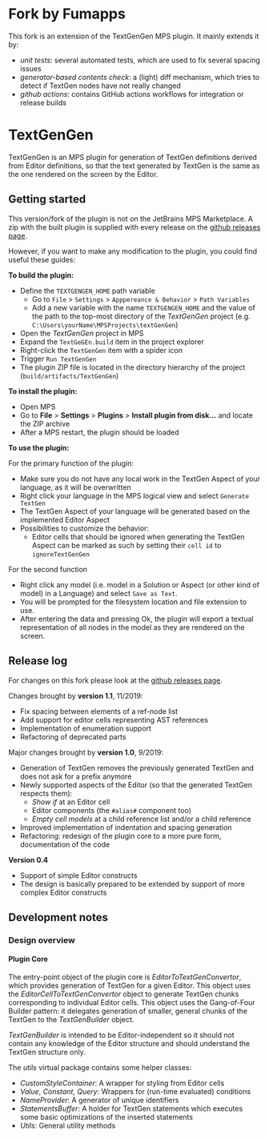 # Fork by Fumapps

This fork is an extension of the TextGenGen MPS plugin.
It mainly extends it by:

* _unit tests_: several automated tests, which are used to fix several spacing issues
* _generator-based contents check_: a (light) diff mechanism, which tries to detect if TextGen nodes have not really changed
* _github actions_: contains GitHub actions workflows for integration or release builds

# TextGenGen

TextGenGen is an MPS plugin for generation of TextGen definitions derived from Editor definitions,
so that the text generated by TextGen is the same as the one rendered on the screen by the Editor.

## Getting started

This version/fork of the plugin is not on the JetBrains MPS Marketplace.
A zip with the built plugin is supplied with every release on the [github releases page](./../../releases).

However, if you want to make any modification to the plugin, you could find useful these guides:

**To build the plugin:**
- Define the `TEXTGENGEN_HOME` path variable
    - Go to `File` > `Settings` > `Apppereance & Behavior` > `Path Variables`
    - Add a new variable with the name `TEXTGENGEN_HOME` and the value of the path to the top-most
    directory of the *TextGenGen* project (e.g. `C:\Users\yourName\MPSProjects\textGenGen`)
- Open the *TextGenGen* project in MPS
- Expand the `TextGeGEn.build` item in the project explorer
- Right-click the `TextGenGen` item with a spider icon
- Trigger `Run TextGenGen`
- The plugin ZIP file is located in the directory hierarchy of the project (`build/artifacts/TextGenGen`)

**To install the plugin:**
- Open MPS
- Go to **File** > **Settings** > **Plugins** > **Install plugin from disk...** and locate the ZIP archive
- After a MPS restart, the plugin should be loaded

**To use the plugin:**

For the primary function of the plugin:

- Make sure you do not have any local work in the TextGen Aspect of your language, as it will be overwritten
- Right click your language in the MPS logical view and select `Generate TextGen`
- The TextGen Aspect of your language will be generated based on the implemented Editor Aspect
- Possibilities to customize the behavior:
  - Editor cells that should be ignored when generating the TextGen Aspect can be marked as such by setting their `cell id` to `ignoreTextGenGen` 

For the second function 

- Right click any model (i.e. model in a Solution or Aspect (or other kind of model) in a Language) and select `Save as Text`.
- You will be prompted for the filesystem location and file extension to use.
- After entering the data and pressing Ok, the plugin will export a textual representation of all nodes in the model as they are rendered on the screen.

## Release log

For changes on this fork please look at the [github releases page](./../../releases).

Changes brought by **version 1.1**, 11/2019:
- Fix spacing between elements of a ref-node list
- Add support for editor cells representing AST references
- Implementation of enumeration support
- Refactoring of deprecated parts

Major changes brought by **version 1.0**, 9/2019:
- Generation of TextGen removes the previously generated TextGen and does not ask for a prefix anymore
- Newly supported aspects of the Editor (so that the generated TextGen respects them):
    - *Show if* at an Editor cell
    - Editor components (the `#alias#` component too)
    - *Empty cell models* at a child reference list and/or a child reference
- Improved implementation of indentation and spacing generation
- Refactoring: redesign of the plugin core to a more pure form, documentation of the code

**Version 0.4**
- Support of simple Editor constructs
- The design is basically prepared to be extended by support of more complex Editor constructs

## Development notes

### Design overview

#### Plugin Core

The entry-point object of the plugin core is *EditorToTextGenConvertor*, which
provides generation of TextGen for a given Editor. This object uses the
*EditorCellToTextGenConvertor* object to generate TextGen chunks corresponding to
individual Editor cells. This object uses the Gang-of-Four Builder pattern:
it delegates generation of smaller, general chunks of the TextGen to the
*TextGenBuilder* object.

*TextGenBuilder* is intended to be Editor-independent so it should not
contain any knowledge of the Editor structure and should understand
the TextGen structure only.

The *utils* virtual package contains some helper classes:
- *CustomStyleContainer*: A wrapper for styling from Editor cells
- *Value*, *Constant*, *Query*: Wrappers for (run-time evaluated) conditions
- *NameProvider*: A generator of unique identifiers
- *StatementsBuffer*: A holder for TextGen statements which executes some
basic optimizations of the inserted statements
- *Utils*: General utility methods
